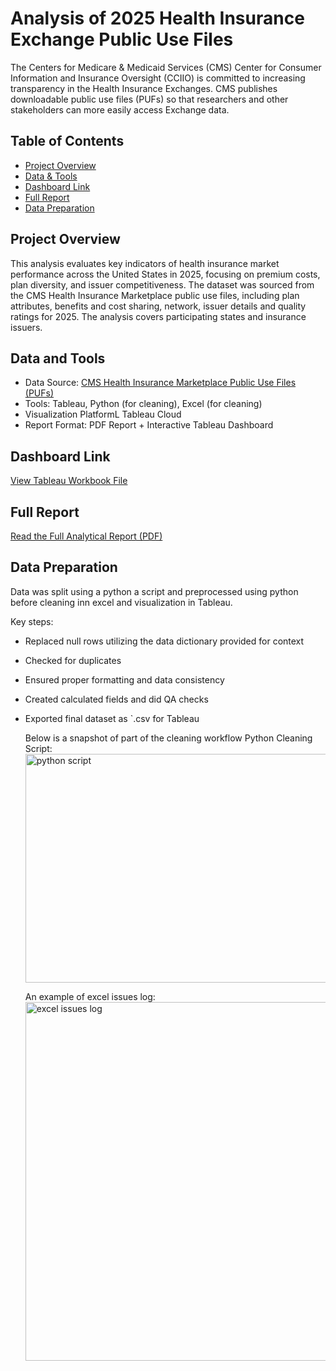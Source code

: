 # Analysis of 2025 Health Insurance Exchange Public Use Files
The Centers for Medicare & Medicaid Services (CMS) Center for Consumer Information and Insurance Oversight (CCIIO) is committed to increasing transparency in the Health Insurance Exchanges. CMS publishes downloadable public use files (PUFs) so that researchers and other stakeholders can more easily access Exchange data.

## Table of Contents
- [Project Overview](#project-overview)
- [Data & Tools](#data-and-tools)
- [Dashboard Link](#dashboard-link)
- [Full Report](#full-report)
- [Data Preparation](#data-preparation)

## Project Overview
This analysis evaluates key indicators of health insurance market performance across the United States in 2025, focusing on premium costs, plan diversity, and issuer competitiveness. The dataset was sourced from the CMS Health Insurance Marketplace public use files, including plan attributes, benefits and cost sharing, network, issuer details and quality ratings for 2025. The analysis covers participating states and insurance issuers.

## Data and Tools
* Data Source: [CMS Health Insurance Marketplace Public Use Files (PUFs)](https://www.cms.gov/marketplace/resources/data/public-use-files)
* Tools: Tableau, Python (for cleaning), Excel (for cleaning)
* Visualization PlatformL Tableau Cloud
* Report Format: PDF Report + Interactive Tableau Dashboard

## Dashboard Link
[View Tableau Workbook File](./tableau%20dashboard)

## Full Report
[Read the Full Analytical Report (PDF)]()

## Data Preparation
Data was split using a python a script and preprocessed using python before cleaning inn excel and visualization in Tableau.

Key steps:
* Replaced null rows utilizing the data dictionary provided for context
* Checked for duplicates
* Ensured proper formatting and data consistency
* Created calculated fields and did QA checks
* Exported final dataset as `.csv for Tableau

  Below is a snapshot of part of the cleaning workflow
  Python Cleaning Script:<img width="909" height="366" alt="python script" src="https://github.com/user-attachments/assets/030ae6ba-be90-4785-9603-633a34da99e7" />

  An example of excel issues log: <img width="1850" height="574" alt="excel issues log" src="https://github.com/user-attachments/assets/3f06db0a-b89a-4107-917d-c141ae01b04e" />


